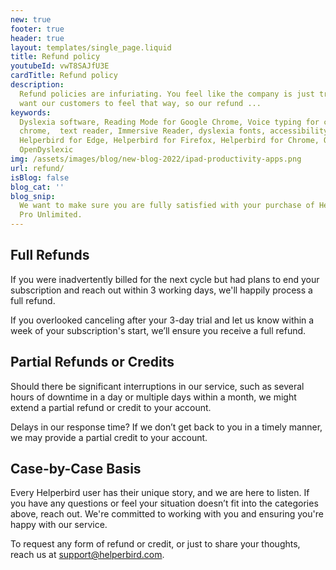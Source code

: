 ```yaml
---
new: true
footer: true
header: true
layout: templates/single_page.liquid
title: Refund policy
youtubeId: vwT8SAJfU3E
cardTitle: Refund policy
description:
  Refund policies are infuriating. You feel like the company is just trying to rip you off. We never
  want our customers to feel that way, so our refund ...
keywords:
  Dyslexia software, Reading Mode for Google Chrome, Voice typing for chrome, Text to speech for
  chrome,  text reader, Immersive Reader, dyslexia fonts, accessibility software, dyslexia software,
  Helperbird for Edge, Helperbird for Firefox, Helperbird for Chrome, Opendyslexic for Chrome,
  OpenDyslexic
img: /assets/images/blog/new-blog-2022/ipad-productivity-apps.png
url: refund/
isBlog: false
blog_cat: ''
blog_snip:
  We want to make sure you are fully satisfied with your purchase of Helperbird Pro or Helperbird
  Pro Unlimited.
---
```


## Full Refunds

If you were inadvertently billed for the next cycle but had plans to end your subscription and reach
out within 3 working days, we'll happily process a full refund.

If you overlooked canceling after your 3-day trial and let us know within a week of your
subscription's start, we’ll ensure you receive a full refund.

## Partial Refunds or Credits

Should there be significant interruptions in our service, such as several hours of downtime in a day
or multiple days within a month, we might extend a partial refund or credit to your account.

Delays in our response time? If we don’t get back to you in a timely manner, we may provide a
partial credit to your account.

## Case-by-Case Basis

Every Helperbird user has their unique story, and we are here to listen. If you have any questions
or feel your situation doesn’t fit into the categories above, reach out. We're committed to working
with you and ensuring you're happy with our service.

To request any form of refund or credit, or just to share your thoughts, reach us at
support@helperbird.com.
